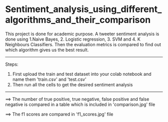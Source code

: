 # Sentiment_analysis_using_different_algorithms_and_their_comparison
This project is done for academic purpose. A tweeter sentiment analysis is done using 1.Naive Bayes, 2. Logistic regression, 3. SVM and 4. K Neighbours Classifiers. Then the evaluation metrics is compared to find out which algorithm gives us the best result. 

---------------------------------------------------------------------------------------

Steps:
1. First upload the train and test dataset into your colab notebook and name them 'train.csv' and 'test.csv'
2. Then run all the cells to get the desired sentiment analysis

---------------------------------------------------------------------------------------

==> The number of true positive, true negative, false positive and false negative is compared in a table which is included in 'comparison.jpg' file

==> The f1 scores are compared in 'f1_scores.jpg' file
